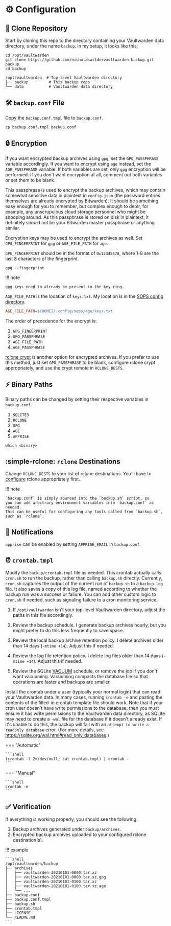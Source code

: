 # :gear: Configuration

## :sheep: Clone Repository

Start by cloning this repo to the directory containing your Vaultwarden
data directory, under the name `backup`. In my setup, it looks like this:

```shell
cd /opt/vaultwarden
git clone https://github.com/nicholaswilde/vaultwarden-backup.git backup
cd backup
```

```shell
/opt/vaultwarden  # Top-level Vaultwarden directory
├── backup         # This backup repo
└── data           # Vaultwarden data directory
```

## :hammer_and_wrench: `backup.conf` File

Copy the `backup.conf.tmpl` file to `backup.conf`.

```shell title="/opt/vaultwarden/backup"
cp backup.conf.tmpl backup.conf
```

## :lock: Encryption

If you want encrypted backup archives using `gpg`, set the
`GPG_PASSPHRASE` variable accordingly. If you want to encrypt using
`age` instead, set the `AGE_PASSPHRASE` variable. If both variables are
set, only `gpg` encryption will be performed. If you don't want
encryption at all, comment out both variables or set them to be blank.

This passphrase is used to encrypt the backup archives, which may
contain somewhat sensitive data in plaintext in `config.json` (the
password entries themselves are already encrypted by Bitwarden). It
should be something easy enough for you to remember, but complex enough
to deter, for example, any unscrupulous cloud storage personnel who
might be snooping around. As this passphrase is stored on disk in
plaintext, it definitely should not be your Bitwarden master passphrase
or anything similar.

Encryption keys may be used to encrypt the archives as well. Set 
`GPG_FINGERPRINT` for `gpg` or `AGE_FILE_PATH` for `age`.

`GPG_FINGERPRINT` should be in the format of `0x12345678`, where 1-8 are
the last 8 characters of the fingerprint.

```shell
gpg --fingerprint
```

!!! note

    gpg keys need to already be present in the key ring.

`AGE_FILE_PATH` is the location of `keys.txt`. My location is in the [SOPS config directory][1].

```ini
AGE_FILE_PATH=${HOME}/.config/sops/age/keys.txt
```

The order of precedence for the encrypt is:

1. `GPG_FINGERPRINT`
2. `GPG_PASSPHRASE`
3. `AGE_FILE_PATH`
4. `AGE_PASSPHRASE` 

[rclone crypt](https://rclone.org/crypt/) is another option for encrypted
archives. If you prefer to use this method, just set `GPG_PASSPHRASE` to
be blank, configure rclone crypt appropriately, and use the crypt remote
in `RCLONE_DESTS`.

## :zap: Binary Paths

Binary paths can be changed by setting their respective variables in `backup.conf`.

  1. `SQLITE3`
  2. `RCLONE`
  3. `GPG`
  4. `AGE`
  5. `APPRISE`

```shell title="Find binary path"
which <binary>
```

## :simple-rclone: `rclone` Destinations

Change `RCLONE_DESTS` to your list of rclone destinations. You'll have
to [configure](https://rclone.org/docs/) rclone appropriately first.
      
!!! note

    `backup.conf` is simply sourced into the `backup.sh` script, so
    you can add arbitrary environment variables into `backup.conf` as needed.
    This can be useful for configuring any tools called from `backup.sh`,
    such as `rclone`.

## :bell: Notifications

`apprise` can be enabled by setting `APPRISE_EMAIL` in `backup.conf`.

## :alarm_clock: `crontab.tmpl`

Modify the `backup/crontab.tmpl` file as needed. This crontab actually
calls `cron.sh` to run the backup, rather than calling `backup.sh` directly.
Currently, `cron.sh` captures the output of the current run of `backup.sh`
to a `backup.log` file. It also saves a copy of this log file, named
according to whether the backup run was a success or failure. You can add
other custom logic to `cron.sh` if needed, such as signaling failure to a
cron monitoring service.

1. If `/opt/vaultwarden` isn't your top-level Vaultwarden directory, adjust
   the paths in this file accordingly.

2. Review the backup schedule. I generate backup archives hourly, but you
   might prefer to do this less frequently to save space.

3. Review the local backup archive retention policy. I delete archives
   older than 14 days (`-mtime +14`). Adjust this if needed.

4. Review the log file retention policy. I delete log files older than
   14 days (`-mtime +14`). Adjust this if needed.

5. Review the SQLite [VACUUM](https://sqlite.org/lang_vacuum.html) schedule,
   or remove the job if you don't want vacuuming. Vacuuming compacts the
   database file so that operations are faster and backups are smaller.

Install the crontab under a user (typically your normal login) that can
read your Vaultwarden data. In many cases, running `crontab -e` and pasting
the contents of the filled-in crontab template file should work. Note that
if your cron user doesn't have write permissions to the database, then you
must ensure it has write permissions to the Vaultwarden data directory,
as SQLite may need to create a `-wal` file for the database if it doesn't
already exist. If it's unable to do this, the backup will fail with an
`attempt to write a readonly database` error. (For more details, see
https://sqlite.org/wal.html#read_only_databases.)

=== "Automatic"

    ```shell
    (crontab -l 2>/dev/null; cat crontab.tmpl) | crontab -
    ```

=== "Manual"

    ```shell
    crontab -e
    ```

## :white_check_mark: Verification

If everything is working properly, you should see the following:

1. Backup archives generated under `backup/archives`.
2. Encrypted backup archives uploaded to your configured rclone destination(s).

!!! example

    ```shell
    /opt/vaultwarden/backup
    ├── archives
    │   ├── vaultwarden-20210101-0000.tar.xz
    │   ├── vaultwarden-20210101-0000.tar.xz.gpg
    │   ├── vaultwarden-20210101-0100.tar.xz
    │   ├── vaultwarden-20210101-0100.tar.xz.age
    │   └── ...
    ├── backup.conf
    ├── backup.conf.tmpl
    ├── backup.sh
    ├── crontab.tmpl
    ├── LICENSE
    └── README.md
    ```

[1]: <https://github.com/getsops/sops?tab=readme-ov-file#23encrypting-using-age>
